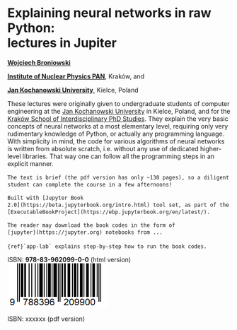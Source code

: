 # Explaining neural networks in raw Python: <br> lectures in Jupiter

 [**Wojciech Broniowski**](https://www.ujk.edu.pl/~broniows)

[**Institute of Nuclear Physics PAN**](https://www.ifj.edu.pl), Kraków, and

[**Jan Kochanowski University**](https://www.ujk.edu.pl), Kielce, Poland

<!-- #region -->
These lectures were originally given to undergraduate students of computer engineering at the [Jan Kochanowski University](https://www.ujk.edu.pl) in Kielce, Poland, and for
the [Kraków School of Interdisciplinary PhD Studies](https://kisd.ifj.edu.pl/news/). They explain the very basic concepts of neural networks at a most elementary level, requiring only very rudimentary knowledge of Python, or actually any programming language. With simplicity in mind, the code for various algorithms of neural networks is written from absolute scratch, i.e. without any use of dedicated higher-level libraries. That way one can follow all the programming steps in an explicit manner.

```{important}
The text is brief (the pdf version has only ~130 pages), so a diligent student can complete the course in a few afternoons!
```

```{note}
Built with [Jupyter Book
2.0](https://beta.jupyterbook.org/intro.html) tool set, as part of the
[ExecutableBookProject](https://ebp.jupyterbook.org/en/latest/).  
```

```{important}
The reader may download the book codes in the form of 
[jupyter](https://jupyter.org) notebooks from ... 

{ref}`app-lab` explains step-by-step how to run the book codes.
```


ISBN: **978-83-962099-0-0** (html version) ![](images/barcode.gif)

ISBN: xxxxxx                      (pdf version)


<!-- #endregion -->
